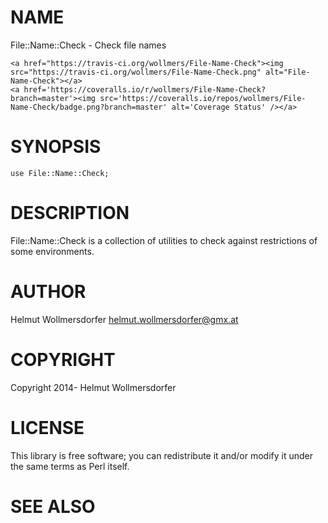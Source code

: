 # NAME

File::Name::Check - Check file names

<div>

    <a href="https://travis-ci.org/wollmers/File-Name-Check"><img src="https://travis-ci.org/wollmers/File-Name-Check.png" alt="File-Name-Check"></a>
    <a href='https://coveralls.io/r/wollmers/File-Name-Check?branch=master'><img src='https://coveralls.io/repos/wollmers/File-Name-Check/badge.png?branch=master' alt='Coverage Status' /></a>
</div>

# SYNOPSIS

    use File::Name::Check;

# DESCRIPTION

File::Name::Check is a collection of utilities to check against restrictions of some environments.

# AUTHOR

Helmut Wollmersdorfer <helmut.wollmersdorfer@gmx.at>

# COPYRIGHT

Copyright 2014- Helmut Wollmersdorfer

# LICENSE

This library is free software; you can redistribute it and/or modify
it under the same terms as Perl itself.

# SEE ALSO
